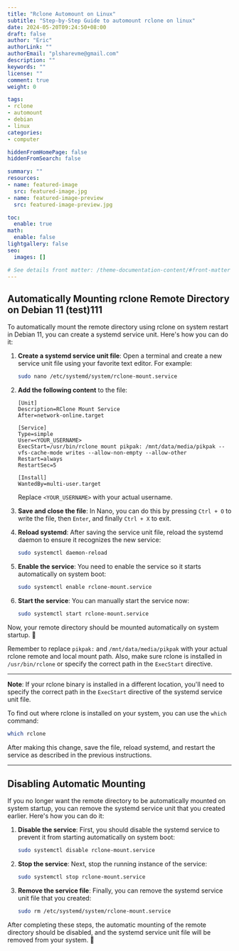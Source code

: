 ```yaml
---
title: "Rclone Automount on Linux"
subtitle: "Step-by-Step Guide to automount rclone on linux"
date: 2024-05-20T09:24:50+08:00
draft: false
author: "Eric"
authorLink: ""
authorEmail: "plsharevme@gmail.com"
description: ""
keywords: ""
license: ""
comment: true
weight: 0

tags:
- rclone
- automount
- debian
- linux
categories:
- computer

hiddenFromHomePage: false
hiddenFromSearch: false

summary: ""
resources:
- name: featured-image
  src: featured-image.jpg
- name: featured-image-preview
  src: featured-image-preview.jpg

toc:
  enable: true
math:
  enable: false
lightgallery: false
seo:
  images: []

# See details front matter: /theme-documentation-content/#front-matter
---
```




## Automatically Mounting rclone Remote Directory on Debian 11 (test)111

To automatically mount the remote directory using rclone on system restart in Debian 11, you can create a systemd service unit. Here's how you can do it:

1. **Create a systemd service unit file**: Open a terminal and create a new service unit file using your favorite text editor. For example:

   ```bash
   sudo nano /etc/systemd/system/rclone-mount.service
   ```

2. **Add the following content** to the file:

   ```plaintext
   [Unit]
   Description=RClone Mount Service
   After=network-online.target

   [Service]
   Type=simple
   User=<YOUR_USERNAME>
   ExecStart=/usr/bin/rclone mount pikpak: /mnt/data/media/pikpak --vfs-cache-mode writes --allow-non-empty --allow-other
   Restart=always
   RestartSec=5

   [Install]
   WantedBy=multi-user.target
   ```

   Replace `<YOUR_USERNAME>` with your actual username.

3. **Save and close the file**: In Nano, you can do this by pressing `Ctrl + O` to write the file, then `Enter`, and finally `Ctrl + X` to exit.

4. **Reload systemd**: After saving the service unit file, reload the systemd daemon to ensure it recognizes the new service:

   ```bash
   sudo systemctl daemon-reload
   ```

5. **Enable the service**: You need to enable the service so it starts automatically on system boot:

   ```bash
   sudo systemctl enable rclone-mount.service
   ```

6. **Start the service**: You can manually start the service now:

   ```bash
   sudo systemctl start rclone-mount.service
   ```

Now, your remote directory should be mounted automatically on system startup. 🚀

Remember to replace `pikpak:` and `/mnt/data/media/pikpak` with your actual rclone remote and local mount path. Also, make sure rclone is installed in `/usr/bin/rclone` or specify the correct path in the `ExecStart` directive.

---

**Note**: If your rclone binary is installed in a different location, you'll need to specify the correct path in the `ExecStart` directive of the systemd service unit file.

To find out where rclone is installed on your system, you can use the `which` command:

```bash
which rclone
```

After making this change, save the file, reload systemd, and restart the service as described in the previous instructions.

---

## Disabling Automatic Mounting

If you no longer want the remote directory to be automatically mounted on system startup, you can remove the systemd service unit that you created earlier. Here's how you can do it:

1. **Disable the service**: First, you should disable the systemd service to prevent it from starting automatically on system boot:

   ```bash
   sudo systemctl disable rclone-mount.service
   ```

2. **Stop the service**: Next, stop the running instance of the service:

   ```bash
   sudo systemctl stop rclone-mount.service
   ```

3. **Remove the service file**: Finally, you can remove the systemd service unit file that you created:

   ```bash
   sudo rm /etc/systemd/system/rclone-mount.service
   ```

After completing these steps, the automatic mounting of the remote directory should be disabled, and the systemd service unit file will be removed from your system. 🛑
```
